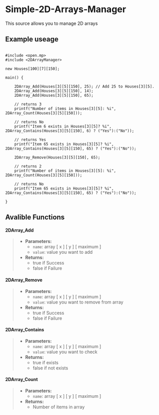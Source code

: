 # Simple-2D-Arrays-Manager
 This source allows you to manage 2D arrays

## Example useage
```pawn

#include <open.mp>
#include <2DArrayManager>

new Houses[100][7][150]; 

main() {

    2DArray_Add(Houses[3][5][150], 25); // Add 25 to Houses[3][5].
    2DArray_Add(Houses[3][5][150], 14);
    2DArray_Add(Houses[3][5][150], 65);

    // returns 3
    printf("Number of items in Houses[3][5]: %i", 2DArray_Count(Houses[3][5][150]));

    // returns No
    printf("Item 6 exists in Houses[3][5]? %i", 2DArray_Contains(Houses[3][5][150], 6) ? ("Yes"):("No"));

    // returns Yes
    printf("Item 65 exists in Houses[3][5]? %i", 2DArray_Contains(Houses[3][5][150], 65) ? ("Yes"):("No"));

    2DArray_Remove(Houses[3][5][150], 65);

    // returns 2
    printf("Number of items in Houses[3][5]: %i", 2DArray_Count(Houses[3][5][150]));

    // returns No
    printf("Item 65 exists in Houses[3][5]? %i", 2DArray_Contains(Houses[3][5][150], 65) ? ("Yes"):("No"));

}
```
## Avalible Functions

#### 2DArray_Add
>* **Parameters:**
>	* `name`: array [ x ] [ y ] [ maximum ]
>	* `value`: value you want to add
>* **Returns:**
>	* true if Success
>	* false if Failure

#### 2DArray_Remove
>* **Parameters:**
>	* `name`: array [ x ] [ y ] [ maximum ]
>	* `value`: value you want to remove from array
>* **Returns:**
>	* true if Success
>	* false if Failure

#### 2DArray_Contains
>* **Parameters:**
>	* `name`: array [ x ] [ y ] [ maximum ]
>	* `value`: value you want to check
>* **Returns:**
>	* true if exists
>	* false if not exists

#### 2DArray_Count
>* **Parameters:**
>	* `name`: array [ x ] [ y ] [ maximum ]
>* **Returns:**
>	* Number of items in array
